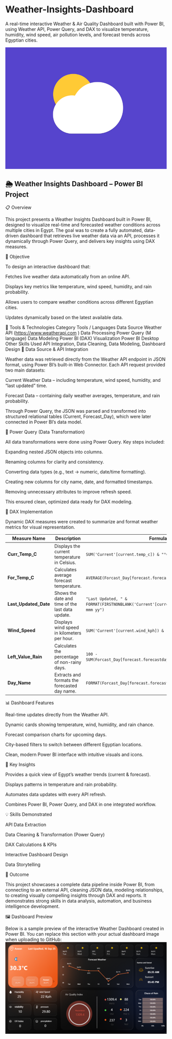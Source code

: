 # Weather-Insights-Dashboard
A real-time interactive Weather &amp; Air Quality Dashboard built with Power BI, using Weather API, Power Query, and DAX to visualize temperature, humidity, wind speed, air pollution levels, and forecast trends across Egyptian cities.

![weathr](Data/Icons/weather.gif)

## 🌦️  Weather Insights Dashboard – Power BI Project
📋 Overview

This project presents a Weather Insights Dashboard built in Power BI, designed to visualize real-time and forecasted weather conditions across multiple cities in Egypt.
The goal was to create a fully automated, data-driven dashboard that retrieves live weather data via an API, processes it dynamically through Power Query, and delivers key insights using DAX measures.

🎯 Objective

To design an interactive dashboard that:

Fetches live weather data automatically from an online API.

Displays key metrics like temperature, wind speed, humidity, and rain probability.

Allows users to compare weather conditions across different Egyptian cities.

Updates dynamically based on the latest available data.

🧰 Tools & Technologies
Category	Tools / Languages
Data Source	Weather API (https://www.weatherapi.com
)
Data Processing	Power Query (M language)
Data Modeling	Power BI (DAX)
Visualization	Power BI Desktop
Other Skills Used	API Integration, Data Cleaning, Data Modeling, Dashboard Design
🔗 Data Source & API Integration

Weather data was retrieved directly from the Weather API endpoint in JSON format, using Power BI’s built-in Web Connector.
Each API request provided two main datasets:

Current Weather Data – including temperature, wind speed, humidity, and “last updated” time.

Forecast Data – containing daily weather averages, temperature, and rain probability.

Through Power Query, the JSON was parsed and transformed into structured relational tables (Current, Forecast_Day), which were later connected in Power BI’s data model.

🧩 Power Query (Data Transformation)

All data transformations were done using Power Query.
Key steps included:

Expanding nested JSON objects into columns.

Renaming columns for clarity and consistency.

Converting data types (e.g., text → numeric, date/time formatting).

Creating new columns for city name, date, and formatted timestamps.

Removing unnecessary attributes to improve refresh speed.

This ensured clean, optimized data ready for DAX modeling.

🧮 DAX Implementation

Dynamic DAX measures were created to summarize and format weather metrics for visual representation.


| **Measure Name**      | **Description**                                  | **Formula**                                                                                  |
| --------------------- | ------------------------------------------------ | -------------------------------------------------------------------------------------------- |
| **Curr_Temp_C**       | Displays the current temperature in Celsius.     | `SUM('Current'[current.temp_c]) & "°C"`                                                      |
| **For_Temp_C**        | Calculates average forecast temperature.         | `AVERAGE(Forcast_Day[forecast.forecastday.day.avgtemp_c]) & "°C"`                            |
| **Last_Updated_Date** | Shows the date and time of the last data update. | `"Last Updated, " & FORMAT(FIRSTNONBLANK('Current'[current.last_updated], ""), "dd mmm yy")` |
| **Wind_Speed**        | Displays wind speed in kilometers per hour.      | `SUM('Current'[current.wind_kph]) & " Kph"`                                                  |
| **Left_Value_Rain**   | Calculates the percentage of non-rainy days.     | `100 - SUM(Forcast_Day[forecast.forecastday.day.daily_chance_of_rain])`                      |
| **Day_Name**          | Extracts and formats the forecasted day name.    | `FORMAT(Forcast_Day[forecast.forecastday.date], "ddd")`                                      |

📊 Dashboard Features

Real-time updates directly from the Weather API.

Dynamic cards showing temperature, wind, humidity, and rain chance.

Forecast comparison charts for upcoming days.

City-based filters to switch between different Egyptian locations.

Clean, modern Power BI interface with intuitive visuals and icons.

🧠 Key Insights

Provides a quick view of Egypt’s weather trends (current & forecast).

Displays patterns in temperature and rain probability.

Automates data updates with every API refresh.

Combines Power BI, Power Query, and DAX in one integrated workflow.

💡 Skills Demonstrated

API Data Extraction

Data Cleaning & Transformation (Power Query)

DAX Calculations & KPIs

Interactive Dashboard Design

Data Storytelling

🚀 Outcome

This project showcases a complete data pipeline inside Power BI, from connecting to an external API, cleaning JSON data, modeling relationships, to creating visually compelling insights through DAX and reports.
It demonstrates strong skills in data analysis, automation, and business intelligence development.

🖼️ Dashboard Preview

Below is a sample preview of the interactive Weather Dashboard created in Power BI.
You can replace this section with your actual dashboard image when uploading to GitHub:
![Weather Dashboard Preview](Dashboard/weather_dashboard_preview.png)

